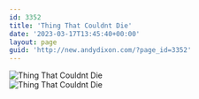 ```yaml
---
id: 3352
title: 'Thing That Couldnt Die'
date: '2023-03-17T13:45:40+00:00'
layout: page
guid: 'http://new.andydixon.com/?page_id=3352'
---
```


![Thing That Couldnt Die](https://i0.wp.com/assets.g8x2.ldn.idrivee2-23.com/posters/Thing%20That%20Couldnt%20Die%2001.jpg?w=1200&ssl=1 "Thing That Couldnt Die")  
![Thing That Couldnt Die](https://i0.wp.com/assets.g8x2.ldn.idrivee2-23.com/posters/Thing%20That%20Couldnt%20Die%2002.jpg?w=1200&ssl=1 "Thing That Couldnt Die")